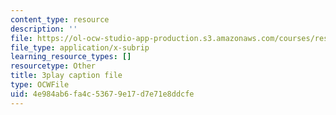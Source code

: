 ```yaml
---
content_type: resource
description: ''
file: https://ol-ocw-studio-app-production.s3.amazonaws.com/courses/res-18-009-learn-differential-equations-up-close-with-gilbert-strang-and-cleve-moler-fall-2015/4e984ab6fa4c53679e17d7e71e8ddcfe_zrFJKy5l_PY.vtt
file_type: application/x-subrip
learning_resource_types: []
resourcetype: Other
title: 3play caption file
type: OCWFile
uid: 4e984ab6-fa4c-5367-9e17-d7e71e8ddcfe
---
```

